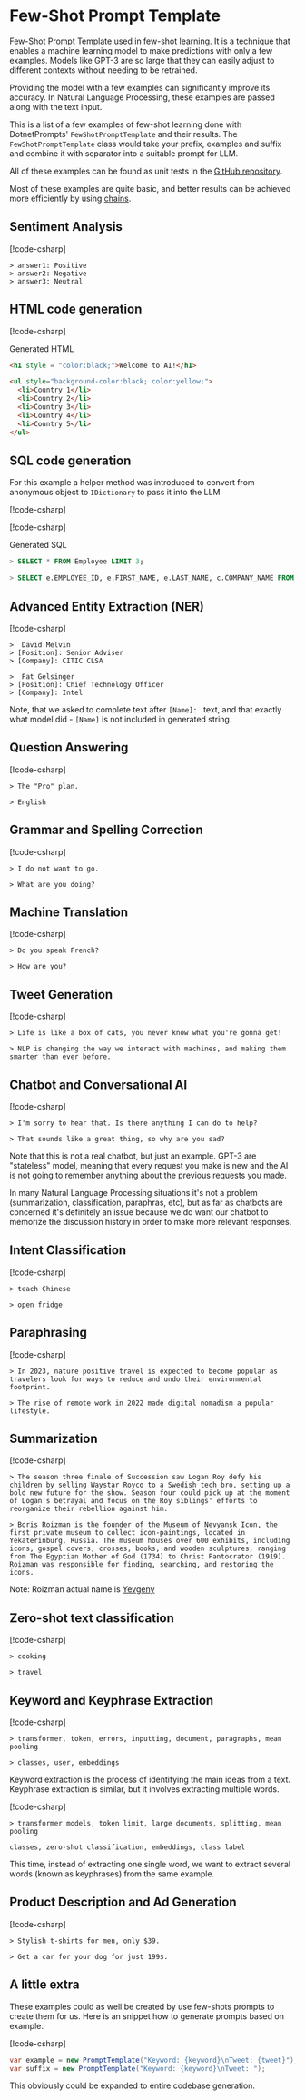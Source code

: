 ﻿# Few-Shot Prompt Template 

Few-Shot Prompt Template  used in few-shot learning. It is a technique that enables a machine learning model to make predictions with only a few examples. 
Models like GPT-3 are so large that they can easily adjust to different contexts without needing to be retrained.

Providing the model with a few examples can significantly improve its accuracy. 
In Natural Language Processing, these examples are passed along with the text input.

This is a list of a few examples of few-shot learning done with DotnetPrompts' `FewShotPromptTemplate` and their results. 
The `FewShotPromptTemplate` class would take your prefix, examples and suffix and combine it with separator into a suitable prompt for LLM.

All of these examples can be found as unit tests in the [GitHub repository](). 

Most of these examples are quite basic, and better results can be achieved more efficiently by using [chains](../Chains/getting_started.md).



## Sentiment Analysis 

[!code-csharp[](../../../DotnetPrompt.Tests.Examples/Chains/FewShotModelExamples.cs#Example_ModelChainFewShotPromptTemplate_SentimentAnalysis)]

```text
> answer1: Positive
> answer2: Negative
> answer3: Neutral
```

## HTML code generation

[!code-csharp[](../../../DotnetPrompt.Tests.Examples/Chains/FewShotModelExamples.cs#Example_ModelChainFewShotPromptTemplate_HTMLGeneration)]

Generated HTML

```html
<h1 style = "color:black;">Welcome to AI!</h1>
```
```html
<ul style="background-color:black; color:yellow;">
  <li>Country 1</li>
  <li>Country 2</li>
  <li>Country 3</li>
  <li>Country 4</li>
  <li>Country 5</li>
</ul>
```

## SQL code generation

For this example a helper method was introduced to convert from anonymous object to `IDictionary` to pass it into the LLM

[!code-csharp[](../../../DotnetPrompt.Tests.Examples/Chains/FewShotModelExamples.cs#Example_ModelChainFewShotPromptTemplate_SQLGeneration)]

[!code-csharp[](../../../DotnetPrompt.Tests.Examples/Chains/FewShotModelExamples.cs#Example_ObjectExtension)]

Generated SQL

```sql
> SELECT * FROM Employee LIMIT 3;
```

```sql
> SELECT e.EMPLOYEE_ID, e.FIRST_NAME, e.LAST_NAME, c.COMPANY_NAME FROM Employee e INNER JOIN Company c ON e.COMPANY = c.COMPANY_NAME;
```

## Advanced Entity Extraction (NER)

[!code-csharp[](../../../DotnetPrompt.Tests.Examples/Chains/FewShotModelExamples.cs#Example_ModelChainFewShotPromptTemplate_NERGeneration)]

```text
>  David Melvin
> [Position]: Senior Adviser
> [Company]: CITIC CLSA

```

```text
>  Pat Gelsinger
> [Position]: Chief Technology Officer
> [Company]: Intel
```

Note, that we asked to complete text after `[Name]: ` text, and that exactly what model did - `[Name]` is not included in generated string.

## Question Answering

[!code-csharp[](../../../DotnetPrompt.Tests.Examples/Chains/FewShotModelExamples.cs#Example_ModelChainFewShotPromptTemplate_QuestionAnswering)]

```text
> The "Pro" plan.
```
```text
> English
```

## Grammar and Spelling Correction

[!code-csharp[](../../../DotnetPrompt.Tests.Examples/Chains/FewShotModelExamples.cs#Example_ModelChainFewShotPromptTemplate_GrammarCorrection)]

```text
> I do not want to go.
```
```text
> What are you doing?
```

## Machine Translation

[!code-csharp[](../../../DotnetPrompt.Tests.Examples/Chains/FewShotModelExamples.cs#Example_ModelChainFewShotPromptTemplate_MachineTranslation)]

```text
> Do you speak French?
```
```text
> How are you?
```

## Tweet Generation

[!code-csharp[](../../../DotnetPrompt.Tests.Examples/Chains/FewShotModelExamples.cs#Example_ModelChainFewShotPromptTemplate_TweetGeneration)]

```text
> Life is like a box of cats, you never know what you're gonna get! 
```
```text
> NLP is changing the way we interact with machines, and making them smarter than ever before.
```

## Chatbot and Conversational AI

[!code-csharp[](../../../DotnetPrompt.Tests.Examples/Chains/FewShotModelExamples.cs#Example_ModelChainFewShotPromptTemplate_Chatbot)]

```text
> I'm sorry to hear that. Is there anything I can do to help?
```
```text
> That sounds like a great thing, so why are you sad?
```

Note that this is not a real chatbot, but just an example. GPT-3 are "stateless" model, meaning that every request you make is new and the AI is not 
going to remember anything about the previous requests you made.

In many Natural Language Processing situations it's not a problem (summarization, classification, paraphras, etc), 
but as far as chatbots are concerned it's definitely an issue because we do want our chatbot to memorize the discussion history in order to make more relevant responses.

## Intent Classification

[!code-csharp[](../../../DotnetPrompt.Tests.Examples/Chains/FewShotModelExamples.cs#Example_ModelChainFewShotPromptTemplate_IntentClassification)]

```text
> teach Chinese
```
```text
> open fridge
```

## Paraphrasing

[!code-csharp[](../../../DotnetPrompt.Tests.Examples/Chains/FewShotModelExamples.cs#Example_ModelChainFewShotPromptTemplate_Paraphrasing)]

```text
> In 2023, nature positive travel is expected to become popular as travelers look for ways to reduce and undo their environmental footprint.
```
```text
> The rise of remote work in 2022 made digital nomadism a popular lifestyle.
```

## Summarization

[!code-csharp[](../../../DotnetPrompt.Tests.Examples/Chains/FewShotModelExamples.cs#Example_ModelChainFewShotPromptTemplate_Summarization)]

```text
> The season three finale of Succession saw Logan Roy defy his children by selling Waystar Royco to a Swedish tech bro, setting up a bold new future for the show. Season four could pick up at the moment of Logan's betrayal and focus on the Roy siblings' efforts to reorganize their rebellion against him.
```
```text
> Boris Roizman is the founder of the Museum of Nevyansk Icon, the first private museum to collect icon-paintings, located in Yekaterinburg, Russia. The museum houses over 600 exhibits, including icons, gospel covers, crosses, books, and wooden sculptures, ranging from The Egyptian Mother of God (1734) to Christ Pantocrator (1919). Roizman was responsible for finding, searching, and restoring the icons.
```
Note: Roizman actual name is [Yevgeny](https://en.wikipedia.org/wiki/Yevgeny_Roizman)

## Zero-shot text classification

[!code-csharp[](../../../DotnetPrompt.Tests.Examples/Chains/FewShotModelExamples.cs#Example_ModelChainFewShotPromptTemplate_TextClassification)]

```text
> cooking
```
```text
> travel
```

## Keyword and Keyphrase Extraction

[!code-csharp[](../../../DotnetPrompt.Tests.Examples/Chains/FewShotModelExamples.cs#Example_ModelChainFewShotPromptTemplate_KeywordExtraction)]

```text
> transformer, token, errors, inputting, document, paragraphs, mean pooling
```
```text
> classes, user, embeddings
```

Keyword extraction is the process of identifying the main ideas from a text. Keyphrase extraction is similar, but it involves extracting multiple words.

[!code-csharp[](../../../DotnetPrompt.Tests.Examples/Chains/FewShotModelExamples.cs#Example_ModelChainFewShotPromptTemplate_KeyphraseExtraction)]

```text
> transformer models, token limit, large documents, splitting, mean pooling
```
```text
classes, zero-shot classification, embeddings, class label
```

This time, instead of extracting one single word, we want to extract several words (known as keyphrases) from the same example.

## Product Description and Ad Generation

[!code-csharp[](../../../DotnetPrompt.Tests.Examples/Chains/FewShotModelExamples.cs#Example_ModelChainFewShotPromptTemplate_AdGeneration)]

```text
> Stylish t-shirts for men, only $39.
```
```text
> Get a car for your dog for just 199$.
```

## A little extra

These examples could as well be created by use few-shots prompts to create them for us. Here is an snippet how to generate prompts based on example.

[!code-csharp[](../../../DotnetPrompt.Tests.Examples/Chains/FewShotModelExamples.cs#Example_ModelChainFewShotPromptTemplate_PromptGeneration)]

```csharp
var example = new PromptTemplate("Keyword: {keyword}\nTweet: {tweet}");
var suffix = new PromptTemplate("Keyword: {keyword}\nTweet: ");
```

This obviously could be expanded to entire codebase generation.